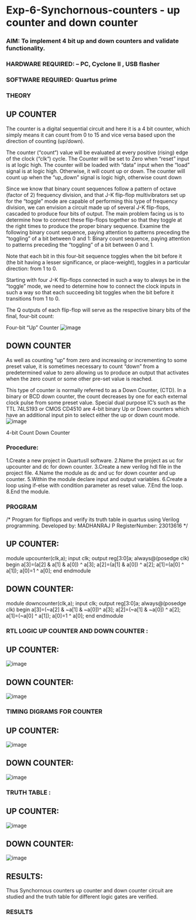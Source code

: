 # Exp-6-Synchornous-counters - up counter and down counter 
### AIM: To implement 4 bit up and down counters and validate  functionality.
### HARDWARE REQUIRED:  – PC, Cyclone II , USB flasher
### SOFTWARE REQUIRED:   Quartus prime
### THEORY 

## UP COUNTER 
The counter is a digital sequential circuit and here it is a 4 bit counter, which simply means it can count from 0 to 15 and vice versa based upon the direction of counting (up/down). 

The counter (“count“) value will be evaluated at every positive (rising) edge of the clock (“clk“) cycle.
The Counter will be set to Zero when “reset” input is at logic high.
The counter will be loaded with “data” input when the “load” signal is at logic high. Otherwise, it will count up or down.
The counter will count up when the “up_down” signal is logic high, otherwise count down

Since we know that binary count sequences follow a pattern of octave (factor of 2) frequency division, and that J-K flip-flop multivibrators set up for the “toggle” mode are capable of performing this type of frequency division, we can envision a circuit made up of several J-K flip-flops, cascaded to produce four bits of output.
The main problem facing us is to determine how to connect these flip-flops together so that they toggle at the right times to produce the proper binary sequence.
Examine the following binary count sequence, paying attention to patterns preceding the “toggling” of a bit between 0 and 1:
Binary count sequence, paying attention to patterns preceding the “toggling” of a bit between 0 and 1.

Note that each bit in this four-bit sequence toggles when the bit before it (the bit having a lesser significance, or place-weight), toggles in a particular direction: from 1 to 0.



 
 

Starting with four J-K flip-flops connected in such a way to always be in the “toggle” mode, we need to determine how to connect the clock inputs in such a way so that each succeeding bit toggles when the bit before it transitions from 1 to 0.

The Q outputs of each flip-flop will serve as the respective binary bits of the final, four-bit count:

 
 

Four-bit “Up” Counter
![image](https://user-images.githubusercontent.com/36288975/169644758-b2f4339d-9532-40c5-af40-8f4f8c942e2c.png)



## DOWN COUNTER 

As well as counting “up” from zero and increasing or incrementing to some preset value, it is sometimes necessary to count “down” from a predetermined value to zero allowing us to produce an output that activates when the zero count or some other pre-set value is reached.

This type of counter is normally referred to as a Down Counter, (CTD). In a binary or BCD down counter, the count decreases by one for each external clock pulse from some preset value. Special dual purpose IC’s such as the TTL 74LS193 or CMOS CD4510 are 4-bit binary Up or Down counters which have an additional input pin to select either the up or down count mode.
![image](https://user-images.githubusercontent.com/36288975/169644844-1a14e123-7228-4ed8-81a9-eb937dff4ac8.png)


4-bit Count Down Counter
### Procedure:
1.Create a new project in QuartusII software.
2.Name the project as uc for upcounter and dc for down counter.
3.Create a new verilog hdl file in the project file.
4.Name the module as dc and uc for down counter and up counter.
5.Within the module declare input and output variables.
6.Create a loop using if-else with condition parameter as reset value.
7.End the loop.
8.End the module.



### PROGRAM 
/*
Program for flipflops  and verify its truth table in quartus using Verilog programming.
Developed by: MADHANRAJ P
RegisterNumber:  23013616
*/
## UP COUNTER:
module upcounter(clk,a);
input clk;
output reg[3:0]a;
always@(posedge clk)
begin
a[3]=(a[2] & a[1] & a[0]) ^ a[3];
a[2]=(a[1] & a[0]) ^ a[2];
a[1]=(a[0] ^ a[1]);
a[0]=1 ^ a[0];
end
endmodule
## DOWN COUNTER:
module downcounter(clk,a);
input clk;
output reg[3:0]a;
always@(posedge clk)
begin
a[3]=(~a[2] & ~a[1] & ~a[0])^ a[3];
a[2]=(~a[1] & ~a[0]) ^ a[2];
a[1]=(~a[0] ^ a[1]);
a[0]=1 ^ a[0];
end
endmodule

### RTL LOGIC UP COUNTER AND DOWN COUNTER :
## UP COUNTER:
![image](https://github.com/madhanraj67/Exp-7-Synchornous-counters-/assets/150319515/a2ac833b-7f84-4744-a9d9-5402ac4ee760)
## DOWN COUNTER:
![image](https://github.com/madhanraj67/Exp-7-Synchornous-counters-/assets/150319515/560d1846-994d-4dd0-bdb3-726558341750)



### TIMING DIGRAMS FOR COUNTER  
## UP COUNTER:
![image](https://github.com/madhanraj67/Exp-7-Synchornous-counters-/assets/150319515/dca16ddb-e109-4256-a89e-0ffb1f341f55)
 ## DOWN COUNTER:
![image](https://github.com/madhanraj67/Exp-7-Synchornous-counters-/assets/150319515/37522a20-41d4-48f9-a1b4-48661a9d80d6)




### TRUTH TABLE :
## UP COUNTER:
![image](https://github.com/madhanraj67/Exp-7-Synchornous-counters-/assets/150319515/55159b9c-1c1d-458a-8da5-dfb7884cf1b1)
## DOWN COUNTER:
![image](https://github.com/madhanraj67/Exp-7-Synchornous-counters-/assets/150319515/4129a103-13d0-4ef5-90a5-c805d09dd225)
## RESULTS:
Thus Synchornous counters up counter and down counter circuit are studied and the truth table for different logic gates are verified.






### RESULTS 
